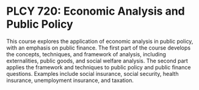 # PLCY 720: Economic Analysis and Public Policy

This course explores the application of economic analysis in public policy, with an emphasis on public finance. The first part of the course develops the concepts, techniques, and framework of analysis, including externalities, public goods, and social welfare analysis. The second part applies the framework and techniques to public policy and public finance questions. Examples include social insurance, social security, health insurance, unemployment insurance, and taxation.
